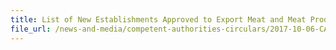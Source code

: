 ```yaml
---
title: List of New Establishments Approved to Export Meat and Meat Products to Singapore
file_url: /news-and-media/competent-authorities-circulars/2017-10-06-CA.pdf
---
```

